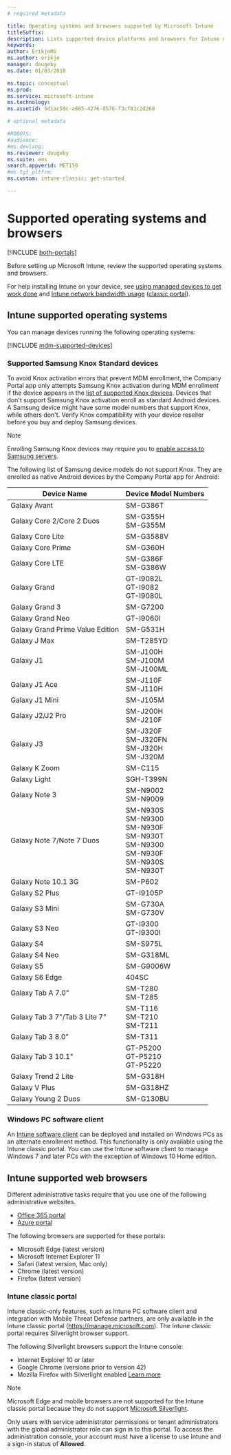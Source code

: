 ```yaml
---
# required metadata

title: Operating systems and browsers supported by Microsoft Intune
titleSuffix: 
description: Lists supported device platforms and browsers for Intune device management
keywords:
author: ErikjeMS  
ms.author: erikje
manager: dougeby
ms.date: 01/03/2018

ms.topic: conceptual
ms.prod:
ms.service: microsoft-intune
ms.technology:
ms.assetid: 5d1ac59c-a885-4276-8576-f3cf81c2d268

# optional metadata

#ROBOTS:
#audience:
#ms.devlang:
ms.reviewer: dougeby
ms.suite: ems
search.appverid: MET150
#ms.tgt_pltfrm:
ms.custom: intune-classic; get-started

---
```


# Supported operating systems and browsers

[!INCLUDE [both-portals](./includes/note-for-both-portals.md)]

Before setting up Microsoft Intune, review the supported operating systems and browsers.

For help installing Intune on your device, see [using managed devices to get work done](/intune-user-help/company-portal-frequently-asked-questions) and [Intune network bandwidth usage](network-bandwidth-use.md) ([classic portal](/intune-classic/get-started/network-bandwidth-use)).

## Intune supported operating systems

You can manage devices running the following operating systems:

[!INCLUDE [mdm-supported-devices](./includes/mdm-supported-devices.md)]

### Supported Samsung Knox Standard devices

To avoid Knox activation errors that prevent MDM enrollment, the Company Portal app only attempts Samsung Knox activation during MDM enrollment if the device appears in the [list of supported Knox devices](https://www.samsungknox.com/knox-supported-devices/knox-workspace). Devices that don't support Samsung Knox activation enroll as standard Android devices. A Samsung device might have some model numbers that support Knox, while others don't. Verify Knox compatibility with your device reseller before you buy and deploy Samsung devices.

> [!NOTE]
> Enrolling Samsung Knox devices may require you to [enable access to Samsung servers](https://support.samsungknox.com/hc/articles/115013833108-Our-corporate-devices-are-behind-a-firewall-How-do-I-enable-Knox-Workspace-devices-to-contact-Samsung-servers). 

The following list of Samsung device models do not support Knox. They are enrolled as native Android devices by the Company Portal app for Android:

| **Device Name** | **Device Model Numbers** |
| --- | --- |
| Galaxy Avant | SM-G386T |
| Galaxy Core 2/Core 2 Duos | SM-G355H<br>SM-G355M |
| Galaxy Core Lite | SM-G3588V |
| Galaxy Core Prime | SM-G360H |
| Galaxy Core LTE | SM-G386F<br>SM-G386W |
| Galaxy Grand | GT-I9082L<br>GT-I9082<br>GT-I9080L |
| Galaxy Grand 3 | SM-G7200 |
| Galaxy Grand Neo | GT-I9060I |
| Galaxy Grand Prime Value Edition | SM-G531H |
| Galaxy J Max | SM-T285YD |
| Galaxy J1 | SM-J100H<br>SM-J100M<br>SM-J100ML |
| Galaxy J1 Ace | SM-J110F<br>SM-J110H |
| Galaxy J1 Mini | SM-J105M |
| Galaxy J2/J2 Pro | SM-J200H<br>SM-J210F |
| Galaxy J3 | SM-J320F<br>SM-J320FN<br>SM-J320H<br>SM-J320M |
| Galaxy K Zoom | SM-C115 |
| Galaxy Light | SGH-T399N |
| Galaxy Note 3 | SM-N9002<br>SM-N9009 |
| Galaxy Note 7/Note 7 Duos | SM-N930S<br>SM-N9300<br>SM-N930F<br>SM-N930T<br>SM-N9300<br>SM-N930F<br>SM-N930S<br>SM-N930T |
| Galaxy Note 10.1 3G | SM-P602 |
| Galaxy S2 Plus | GT-I9105P |
| Galaxy S3 Mini | SM-G730A<br>SM-G730V |
| Galaxy S3 Neo | GT-I9300<br>GT-I9300I |
| Galaxy S4 | SM-S975L |
| Galaxy S4 Neo | SM-G318ML |
| Galaxy S5 | SM-G9006W |
| Galaxy S6 Edge | 404SC |
| Galaxy Tab A 7.0&quot; | SM-T280<br>SM-T285 |
| Galaxy Tab 3 7&quot;/Tab 3 Lite 7&quot; | SM-T116<br>SM-T210<br>SM-T211 |
| Galaxy Tab 3 8.0&quot; | SM-T311 |
| Galaxy Tab 3 10.1&quot; | GT-P5200<br>GT-P5210<br>GT-P5220 |
| Galaxy Trend 2 Lite | SM-G318H |
| Galaxy V Plus | SM-G318HZ |
| Galaxy Young 2 Duos | SM-G130BU |


### Windows PC software client

An [Intune software client](/intune-classic/deploy-use/manage-windows-pcs-with-microsoft-intune) can be deployed and installed on Windows PCs as an alternate enrollment method. This functionality is only available using the Intune classic portal. You can use the Intune software client to manage Windows 7 and later PCs with the exception of Windows 10 Home edition.

<!--  ### Exchange ActiveSync management

You can manage [Exchange ActiveSync devices](/intune-classic/deploy-use/mobile-device-management-with-exchange-activesync-and-microsoft-intune) from the Intune console. This option provides a limited set of management capabilities when compared to the other methods. See [Capabilities of built-in Mobile Device Management in Office 365](https://support.office.com/article/Capabilities-of-built-in-Mobile-Device-Management-for-Office-365-a1da44e5-7475-4992-be91-9ccec25905b0) for a list of supported devices.  -->

## Intune supported web browsers

Different administrative tasks require that you use one of the following administrative websites.

- [Office 365 portal](http://go.microsoft.com/fwlink/p/?LinkId=698854)
- [Azure portal](https://portal.azure.com/)

The following browsers are supported for these portals:
- Microsoft Edge (latest version)
- Microsoft Internet Explorer 11
- Safari (latest version, Mac only)
- Chrome (latest version)
- Firefox (latest version)




### Intune classic portal

Intune classic-only features, such as Intune PC software client and integration with Mobile Threat Defense partners, are only available in the Intune classic portal (https://manage.microsoft.com). The Intune classic portal requires Silverlight browser support.

The following Silverlight browsers support the Intune console:
- Internet Explorer 10 or later
- Google Chrome (versions prior to version 42)
- Mozilla Firefox with Silverlight enabled [Learn more](https://go.microsoft.com/fwlink/?linkid=836872)

> [!Note]
> Microsoft Edge and mobile browsers are not supported for the Intune classic portal because they do not support [Microsoft Silverlight](https://msdn.microsoft.com/library/cc838158(v=vs.95).aspx).

Only users with service administrator permissions or tenant administrators with the global administrator role can sign in to this portal. To access the administration console, your account must have a license to use Intune and a sign-in status of **Allowed**.
